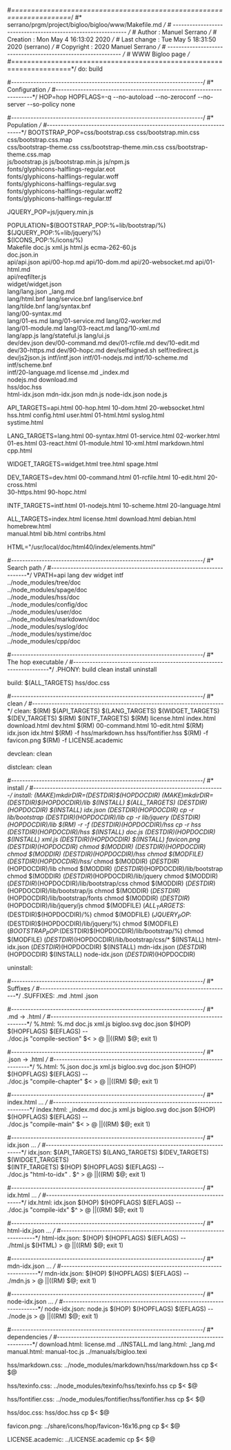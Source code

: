 #*=====================================================================*/
#*    serrano/prgm/project/bigloo/bigloo/www/Makefile.md               */
#*    -------------------------------------------------------------    */
#*    Author      :  Manuel Serrano                                    */
#*    Creation    :  Mon May  4 16:13:02 2020                          */
#*    Last change :  Tue May  5 18:31:50 2020 (serrano)                */
#*    Copyright   :  2020 Manuel Serrano                               */
#*    -------------------------------------------------------------    */
#*    WWW Bigloo page                                                  */
#*=====================================================================*/
do: build

#*---------------------------------------------------------------------*/
#*    Configuration                                                    */
#*---------------------------------------------------------------------*/
HOP=hop
HOPFLAGS=-q --no-autoload --no-zeroconf --no-server --so-policy none

#*---------------------------------------------------------------------*/
#*    Population                                                       */
#*---------------------------------------------------------------------*/
BOOTSTRAP_POP=css/bootstrap.css css/bootstrap.min.css css/bootstrap.css.map \
  css/bootstrap-theme.css css/bootstrap-theme.min.css css/bootstrap-theme.css.map \
  js/bootstrap.js js/bootstrap.min.js  js/npm.js \
  fonts/glyphicons-halflings-regular.eot \
  fonts/glyphicons-halflings-regular.woff \
  fonts/glyphicons-halflings-regular.svg \
  fonts/glyphicons-halflings-regular.woff2 \
  fonts/glyphicons-halflings-regular.ttf

JQUERY_POP=js/jquery.min.js

POPULATION=$(BOOTSTRAP_POP:%=lib/bootstrap/%) $(JQUERY_POP:%=lib/jquery/%) \
  $(ICONS_POP:%/icons/%) \
  Makefile doc.js xml.js html.js ecma-262-60.js \
  doc.json.in \
  api/api.json api/00-hop.md api/10-dom.md api/20-websocket.md api/01-html.md \
  api/reqfilter.js \
  widget/widget.json \
  lang/lang.json _lang.md \
  lang/html.bnf lang/service.bnf lang/iservice.bnf \
  lang/tilde.bnf lang/syntax.bnf \
  lang/00-syntax.md \
  lang/01-es.md lang/01-service.md lang/02-worker.md \
  lang/01-module.md lang/03-react.md lang/10-xml.md \
  lang/app.js lang/stateful.js lang/ui.js \
  dev/dev.json dev/00-command.md dev/01-rcfile.md dev/10-edit.md \
  dev/30-https.md dev/90-hopc.md dev/selfsigned.sh self/redirect.js \
  dev/js2json.js intf/intf.json intf/01-nodejs.md intf/10-scheme.md \
  intf/scheme.bnf \
  intf/20-language.md license.md _index.md \
  nodejs.md download.md \
  hss/doc.hss \
  html-idx.json mdn-idx.json mdn.js node-idx.json node.js

API_TARGETS=api.html 00-hop.html 10-dom.html 20-websocket.html \
  hss.html config.html user.html 01-html.html syslog.html \
  systime.html

LANG_TARGETS=lang.html 00-syntax.html 01-service.html 02-worker.html \
  01-es.html 03-react.html 01-module.html 10-xml.html markdown.html cpp.html

WIDGET_TARGETS=widget.html tree.html spage.html

DEV_TARGETS=dev.html 00-command.html 01-rcfile.html 10-edit.html 20-cross.html \
  30-https.html 90-hopc.html

INTF_TARGETS=intf.html 01-nodejs.html 10-scheme.html 20-language.html

ALL_TARGETS=index.html license.html download.html debian.html homebrew.html \
  manual.html bib.html contribs.html

HTML="/usr/local/doc/html40/index/elements.html"

#*---------------------------------------------------------------------*/
#*    Search path                                                      */
#*---------------------------------------------------------------------*/
VPATH=api lang dev widget intf \
  ../node_modules/tree/doc \
  ../node_modules/spage/doc \
  ../node_modules/hss/doc \
  ../node_modules/config/doc \
  ../node_modules/user/doc \
  ../node_modules/markdown/doc \
  ../node_modules/syslog/doc \
  ../node_modules/systime/doc \
  ../node_modules/cpp/doc

#*---------------------------------------------------------------------*/
#*    The hop executable                                               */
#*---------------------------------------------------------------------*/
.PHONY: build clean install uninstall

build: $(ALL_TARGETS) hss/doc.css

#*---------------------------------------------------------------------*/
#*    clean                                                            */
#*---------------------------------------------------------------------*/
clean:
	$(RM) $(API_TARGETS) $(LANG_TARGETS) $(WIDGET_TARGETS) $(DEV_TARGETS)
	$(RM) $(INTF_TARGETS)
	$(RM) license.html index.html download.html dev.html
	$(RM) 00-command.html 10-edit.html
	$(RM) idx.json idx.html
	$(RM) -f hss/markdown.hss hss/fontifier.hss
	$(RM) -f favicon.png
	$(RM) -f LICENSE.academic

devclean: clean

distclean: clean

#*---------------------------------------------------------------------*/
#*    install                                                          */
#*---------------------------------------------------------------------*/
install:
	$(MAKE) mkdir DIR=$(DESTDIR)$(HOPDOCDIR)
	$(MAKE) mkdir DIR=$(DESTDIR)$(HOPDOCDIR)/lib
	$(INSTALL) $(ALL_TARGETS) $(DESTDIR)$(HOPDOCDIR)
	$(INSTALL) idx.json $(DESTDIR)$(HOPDOCDIR)
	cp -r lib/bootstrap $(DESTDIR)$(HOPDOCDIR)/lib
	cp -r lib/jquery $(DESTDIR)$(HOPDOCDIR)/lib
	$(RM) -r -f $(DESTDIR)$(HOPDOCDIR)/hss
	cp -r hss $(DESTDIR)$(HOPDOCDIR)/hss
	$(INSTALL) doc.js $(DESTDIR)$(HOPDOCDIR)
	$(INSTALL) xml.js $(DESTDIR)$(HOPDOCDIR)
	$(INSTALL) favicon.png $(DESTDIR)$(HOPDOCDIR)
	chmod $(MODDIR) $(DESTDIR)$(HOPDOCDIR)
	chmod $(MODDIR) $(DESTDIR)$(HOPDOCDIR)/hss
	chmod $(MODFILE) $(DESTDIR)$(HOPDOCDIR)/hss/*
	chmod $(MODDIR) $(DESTDIR)$(HOPDOCDIR)/lib
	chmod $(MODDIR) $(DESTDIR)$(HOPDOCDIR)/lib/bootstrap
	chmod $(MODDIR) $(DESTDIR)$(HOPDOCDIR)/lib/jquery
	chmod $(MODDIR) $(DESTDIR)$(HOPDOCDIR)/lib/bootstrap/css
	chmod $(MODDIR) $(DESTDIR)$(HOPDOCDIR)/lib/bootstrap/js
	chmod $(MODDIR) $(DESTDIR)$(HOPDOCDIR)/lib/bootstrap/fonts
	chmod $(MODDIR) $(DESTDIR)$(HOPDOCDIR)/lib/jquery/js
	chmod $(MODFILE) $(ALL_TARGETS:%=$(DESTDIR)$(HOPDOCDIR)/%)
	chmod $(MODFILE) $(JQUERY_POP:%=$(DESTDIR)$(HOPDOCDIR)/lib/jquery/%)
	chmod $(MODFILE) $(BOOTSTRAP_POP:%=$(DESTDIR)$(HOPDOCDIR)/lib/bootstrap/%)
	chmod $(MODFILE) $(DESTDIR)$(HOPDOCDIR)/lib/bootstrap/css/*
	$(INSTALL) html-idx.json $(DESTDIR)$(HOPDOCDIR)
	$(INSTALL) mdn-idx.json $(DESTDIR)$(HOPDOCDIR)
	$(INSTALL) node-idx.json $(DESTDIR)$(HOPDOCDIR)

uninstall:

#*---------------------------------------------------------------------*/
#*    Suffixes                                                         */
#*---------------------------------------------------------------------*/
.SUFFIXES: .md .html .json

#*---------------------------------------------------------------------*/
#*    .md -> .html                                                     */
#*---------------------------------------------------------------------*/
%.html: %.md doc.js xml.js bigloo.svg doc.json
	$(HOP) $(HOPFLAGS) $(EFLAGS) -- \
          ./doc.js "compile-section" $< > $@ \
          || ($(RM) $@; exit 1)

#*---------------------------------------------------------------------*/
#*    .json -> .html                                                   */
#*---------------------------------------------------------------------*/
%.html: %.json doc.js xml.js bigloo.svg doc.json
	$(HOP) $(HOPFLAGS) $(EFLAGS) -- \
          ./doc.js "compile-chapter" $< > $@ \
          || ($(RM) $@; exit 1)

#*---------------------------------------------------------------------*/
#*    index.html ...                                                   */
#*---------------------------------------------------------------------*/
index.html: _index.md doc.js xml.js bigloo.svg doc.json
	$(HOP) $(HOPFLAGS) $(EFLAGS) -- \
          ./doc.js "compile-main" $< > $@ \
          || ($(RM) $@; exit 1)

#*---------------------------------------------------------------------*/
#*    idx.json ...                                                     */
#*---------------------------------------------------------------------*/
idx.json: $(API_TARGETS) $(LANG_TARGETS) $(DEV_TARGETS) $(WIDGET_TARGETS) \
  $(INTF_TARGETS)
	$(HOP) $(HOPFLAGS) $(EFLAGS) -- \
          ./doc.js "html-to-idx" . $^ > $@ \
          || ($(RM) $@; exit 1)

#*---------------------------------------------------------------------*/
#*    idx.html ...                                                     */
#*---------------------------------------------------------------------*/
idx.html: idx.json
	$(HOP) $(HOPFLAGS) $(EFLAGS) -- \
          ./doc.js "compile-idx" $^ > $@ \
          || ($(RM) $@; exit 1)

#*---------------------------------------------------------------------*/
#*    html-idx.json ...                                                */
#*---------------------------------------------------------------------*/
html-idx.json: 
	$(HOP) $(HOPFLAGS) $(EFLAGS) -- \
          ./html.js $(HTML) > $@ \
          || ($(RM) $@; exit 1)

#*---------------------------------------------------------------------*/
#*    mdn-idx.json ...                                                 */
#*---------------------------------------------------------------------*/
mdn-idx.json:
	$(HOP) $(HOPFLAGS) $(EFLAGS) -- \
          ./mdn.js > $@ \
          || ($(RM) $@; exit 1)

#*---------------------------------------------------------------------*/
#*    node-idx.json ...                                                */
#*---------------------------------------------------------------------*/
node-idx.json: node.js
	$(HOP) $(HOPFLAGS) $(EFLAGS) -- \
          ./node.js > $@ \
          || ($(RM) $@; exit 1)

#*---------------------------------------------------------------------*/
#*    dependencies                                                     */
#*---------------------------------------------------------------------*/
download.html: license.md ../INSTALL.md
lang.html: _lang.md
manual.html: manual-toc.js ../manuals/bigloo.texi

hss/markdown.css: ../node_modules/markdown/hss/markdown.hss
	cp $< $@

hss/texinfo.css: ../node_modules/texinfo/hss/texinfo.hss
	cp $< $@

hss/fontifier.css: ../node_modules/fontifier/hss/fontifier.hss
	cp $< $@

hss/doc.css: hss/doc.hss
	cp $< $@

favicon.png: ../share/icons/hop/favicon-16x16.png
	cp $< $@

LICENSE.academic: ../LICENSE.academic
	cp $< $@
